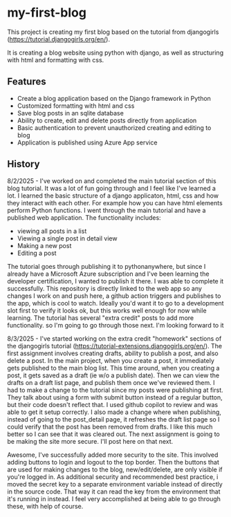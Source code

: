 # my-first-blog

This project is creating my first blog based on the tutorial from djangogirls (https://tutorial.djangogirls.org/en/).

It is creating a blog website using python with django, as well as structuring with html and formatting with css.

## Features
- Create a blog application based on the Django framework in Python
- Customized formatting with html and css
- Save blog posts in an sqlite database
- Ability to create, edit and delete posts directly from application
- Basic authentication to prevent unauthorized creating and editing to blog
- Application is published using Azure App service

## History

8/2/2025 - I've worked on and completed the main tutorial section of this blog tutorial.  It was a lot of fun going through and I feel like I've learned a lot. I learned the basic structure
           of a django applicaton, html, css and how they interact with each other.  For example how you can have html elements perform Python functions. I went through the main tutorial and
           have a published web application. The functionality includes: 
           
- viewing all posts in a list
 - Viewing a single post in detail view
- Making a new post
- Editing a post

The tutorial goes through publishing it to pythonanywhere, but since I already have a Microsoft Azure subscription and I've been learning the
developer certification, I wanted to publish it there. I was able to complete it successfully.  This repository is directly linked to the web app so any changes I work on and push
here, a github action triggers and publishes to the app, which is cool to watch.  Ideally you'd want it to go to a development slot first to verify it looks ok, but this works
well enough for now while learning.  The tutorial has several "extra credit" posts to add more functionality. so I'm going to go through those next. I'm looking forward to it

8/3/2025 - I've started working on the extra credit "homework" sections of the djangogirls tutorial (https://tutorial-extensions.djangogirls.org/en/). The first assignment involves
creating drafts, ability to publish a post, and also delete a post. In the main project, when you create a post, it immediately gets published to the main blog list.  This time around,
when you creating a post, it gets saved as a draft (ie w/o a publish date).  Then we can view the drafts on a draft list page, and publish them once we've reviewed them.  I had to make
a change to the tutorial since my posts were publishing at first.  They talk about using a form with submit button instead of a regular button, but their code doesn't reflect that.  I 
used github copilot to review and was able to get it setup correctly.  I also made a change where when publishing, instead of going to the post_detail page, it refreshes the draft list 
page so I could verify that the post has been removed from drafts. I like this much better so I can see that it was cleared out. The next assignment is going to be making the site more
secure. I'll post here on that next.

Awesome, I've successfully added more security to the site.  This involved adding buttons to login and logout to the top border.  Then the buttons that are used for making changes to the
blog, new/edit/delete, are only visible if you're logged in. As additional security and recommended best practice, i moved the secret key to a separate environment variable instead of 
directly in the source code.  That way it can read the key from the environment that it's running in instead. I feel very accomplished at being able to go through these, with help
of course.
